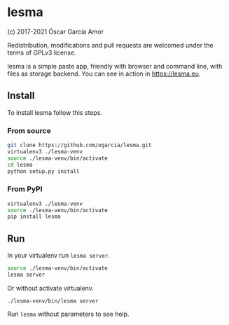 # lesma

(c) 2017-2021 Óscar García Amor

Redistribution, modifications and pull requests are welcomed under the terms
of GPLv3 license.

lesma is a simple paste app, friendly with browser and command line, with
files as storage backend. You can see in action in https://lesma.eu.

## Install

To install lesma follow this steps.

### From source

```sh
git clone https://github.com/ogarcia/lesma.git
virtualenv3 ./lesma-venv
source ./lesma-venv/bin/activate
cd lesma
python setup.py install
```

### From PyPI

```sh
virtualenv3 ./lesma-venv
source ./lesma-venv/bin/activate
pip install lesma
```

## Run

In your virtualenv run `lesma server`.

```sh
source ./lesma-venv/bin/activate
lesma server
```

Or without activate virtualenv.

```
./lesma-venv/bin/lesma server
```

Run `lesma` without parameters to see help.
